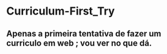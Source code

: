 # Curriculum-First_Try

## Apenas a primeira tentativa de fazer um curriculo em web ; vou ver no que dá. 
